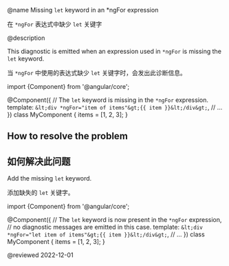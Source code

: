 @name Missing `let` keyword in an *ngFor expression

在 `*ngFor` 表达式中缺少 `let` 关键字

@description

This diagnostic is emitted when an expression used in `*ngFor` is missing the `let` keyword.

当 `*ngFor` 中使用的表达式缺少 `let` 关键字时，会发出此诊断信息。

<code-example format="typescript" language="typescript">

import {Component} from '&commat;angular/core';

&commat;Component({
  // The `let` keyword is missing in the `*ngFor` expression.
  template: `&lt;div *ngFor="item of items"&gt;{{ item }}&lt;/div&gt;`,
  // &hellip;
})
class MyComponent {
  items = [1, 2, 3];
}

</code-example>

## How to resolve the problem

## 如何解决此问题

Add the missing `let` keyword.

添加缺失的 `let` 关键字。

<code-example format="typescript" language="typescript">

import {Component} from '&commat;angular/core';

&commat;Component({
  // The `let` keyword is now present in the `*ngFor` expression,
  // no diagnostic messages are emitted in this case.
  template: `&lt;div *ngFor="let item of items"&gt;{{ item }}&lt;/div&gt;`,
  // &hellip;
})
class MyComponent {
  items = [1, 2, 3];
}

</code-example>

<!-- links -->

<!-- external links -->

<!-- end links -->

@reviewed 2022-12-01

